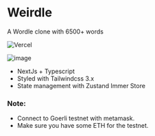 # Weirdle
A Wordle clone with 6500+ words

![Vercel](http://therealsujitk-vercel-badge.vercel.app/?app=weirdle)

![image](https://user-images.githubusercontent.com/273334/151953010-f76889f3-ba92-4b44-837d-40aef902561d.png)



+ NextJs + Typescript
+ Styled with Tailwindcss 3.x
+ State management with Zustand Immer Store 

### Note: 

- Connect to Goerli testnet with metamask.
- Make sure you have some ETH for the testnet.


